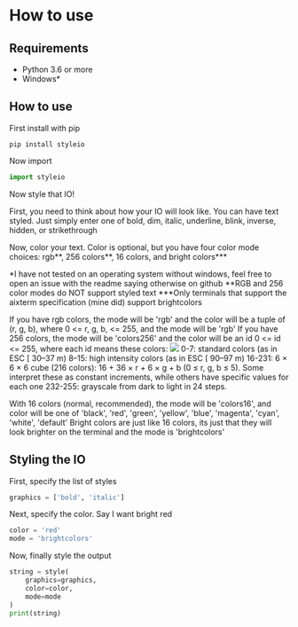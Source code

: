 # How to use

## Requirements
- Python 3.6 or more
- Windows*

## How to use
First install with pip
```commandline
pip install styleio
```
Now import
```python
import styleio
```
Now style that IO!

First, you need to think about how your IO will look like.
You can have text styled. Just simply enter one of bold, dim, italic, underline, blink, inverse, hidden,  or strikethrough

Now, color your text. Color is optional, but you have four color mode choices: rgb**, 256 colors**, 16 colors, and bright colors***

*I have not tested on an operating system without windows, feel free to open an issue with the readme saying otherwise on github
**RGB and 256 color modes do NOT support styled text
***Only terminals that support the aixterm specification (mine did) support brightcolors

If you have rgb colors, the mode will be 'rgb' and the color will be a tuple of (r, g, b), where 0 <= r, g, b, <= 255, and the mode will be 'rgb'
If you have 256 colors, the mode will be 'colors256' and the color will be an id 0 <= id <= 255, where each id means these colors:
![](https://user-images.githubusercontent.com/995050/47952855-ecb12480-df75-11e8-89d4-ac26c50e80b9.png)
0-7: standard colors (as in ESC [ 30–37 m)
8–15: high intensity colors (as in ESC [ 90–97 m)
16-231: 6 × 6 × 6 cube (216 colors): 16 + 36 × r + 6 × g + b (0 ≤ r, g, b ≤ 5). Some interpret these as constant increments, while others have specific values for each one
232-255: grayscale from dark to light in 24 steps.

With 16 colors (normal, recommended), the mode will be 'colors16', and color will be one of
'black', 'red', 'green', 'yellow', 'blue', 'magenta', 'cyan', 'white', 'default'
Bright colors are just like 16 colors, its just that they will look brighter on the terminal and the mode is 'brightcolors'

## Styling the IO

First, specify the list of styles
```python
graphics = ['bold', 'italic']
```
Next, specify the color. Say I want bright red
```python
color = 'red'
mode = 'brightcolors'
```

Now, finally style the output

```python
string = style(
    graphics=graphics,
    color=color,
    mode=mode
)
print(string)
```
